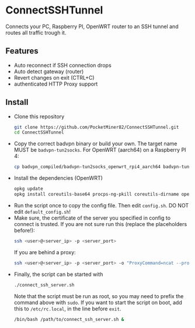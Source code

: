 # ConnectSSHTunnel
Connects your PC, Raspberry PI, OpenWRT router to an SSH tunnel and routes all traffic trough it.

## Features
* Auto reconnect if SSH connection drops
* Auto detect gateway (router)
* Revert changes on exit (CTRL+C)
* authenticated HTTP Proxy support

## Install
* Clone this repository
  ```bash
  git clone https://github.com/PocketMiner82/ConnectSSHTunnel.git
  cd ConnectSSHTunnel
  ```
* Copy the correct badvpn binary or build your own. The target name MUST be `badvpn-tun2socks`. For OpenWRT (aarch64) on a Raspberry PI 4:
  ```bash
  cp badvpn_compiled/badvpn-tun2socks_openwrt_rpi4_aarch64 badvpn-tun2socks
  ```
* Install the dependencies (OpenWRT)
  ```bash
  opkg update
  opkg install coreutils-base64 procps-ng-pkill coreutils-dirname openvpn ncat openssh-client sshpass bash
  ```
* Run the script once to copy the config file. Then edit `config.sh`. DO NOT edit `default_config.sh`!
* Make sure, the certificate of the server you specified in config to connect is trusted. If you are not sure run this (replace the placeholders before!):
  ```bash
  ssh <user>@<server_ip> -p <server_port>
  ```
  If you are behind a proxy:
  ```bash
  ssh <user>@<server_ip> -p <server_port> -o "ProxyCommand=ncat --proxy-type http --proxy <proxy_ip>:<proxy_port> --proxy-auth <proxy_user>:<proxy_password> %h %p"
  ```
* Finally, the script can be started with
  ```bash
  ./connect_ssh_server.sh
  ```
  Note that the script must be run as root, so you may need to prefix the command above with `sudo`.
  If you want to start the script on boot, add this to `/etc/rc.local`, in the line before `exit`.
  ```bash
  /bin/bash /path/to/connect_ssh_server.sh &
  ```

